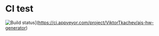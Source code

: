 # CI test

![Build status](https://ci.appveyor.com/api/projects/status/8ek5flvaft2mrqt4?svg=true)](https://ci.appveyor.com/project/ViktorTkachev/ajs-hw-generator)
